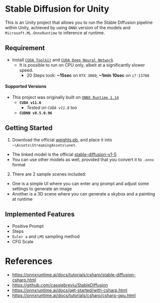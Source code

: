 # Stable Diffusion for Unity
This is an Unity project that allows you to run the Stable Diffusion pipeline within Unity, achieved by using `ONNX` version of the models and `Microsoft.ML.OnnxRuntime` to inference at runtime. 

## Requirement
- Install [`CUDA Toolkit`](https://developer.nvidia.com/cuda-toolkit-archive) and [`CUDA Deep Neural Network`](https://developer.nvidia.com/cudnn)
  - It is possible to run on CPU only, albeit at a significantly slower speed.
    - 20 Steps took: **~15sec** on `RTX 3060`; **~1min 10sec** on `i7-13700`
#### Supported Versions
- This project was originally built on [`ONNX Runtime 1.14`](https://onnxruntime.ai/docs/tutorials/csharp/csharp-gpu.html)
  - **`CUDA v11.6`**
    - *Tested on `CUDA v11.8` too*
  - **`CUDNN v8.5.0.96`**

## Getting Started
1. Download the official [weights.pb](https://huggingface.co/runwayml/stable-diffusion-v1-5/tree/onnx/unet), and place it into `~\Assets\StreamingAssets\unet`.
  - The linked model is the official [stable-diffusion-v1-5](https://huggingface.co/runwayml/stable-diffusion-v1-5/tree/onnx)
  - You can use other models as well, provided that you convert it to `.onnx` format
2. There are 2 sample scenes included:
  - One is a simple UI where you can enter any prompt and adjust some settings to generate an image
  - Another is a 3D scene where you can generate a skybox and a painting at runtime

## Implemented Features
- Positive Prompt
- Steps
- `Euler a` and `LMS` sampling method
- CFG Scale

# References
- https://onnxruntime.ai/docs/tutorials/csharp/stable-diffusion-csharp.html
- https://github.com/cassiebreviu/StableDiffusion
- https://onnxruntime.ai/docs/get-started/with-csharp.html
- https://onnxruntime.ai/docs/tutorials/csharp/csharp-gpu.html